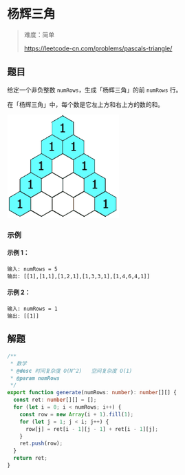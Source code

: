# 杨辉三角

> 难度：简单
>
> https://leetcode-cn.com/problems/pascals-triangle/

## 题目

给定一个非负整数 `numRows`，生成「杨辉三角」的前 `numRows` 行。

在「杨辉三角」中，每个数是它左上方和右上方的数的和。

![pascals-triangle.gif](../../assets/images/problemset/pascals-triangle.gif)

### 示例

#### 示例 1：

```
输入: numRows = 5
输出: [[1],[1,1],[1,2,1],[1,3,3,1],[1,4,6,4,1]]
```

#### 示例 2：

```
输入: numRows = 1
输出: [[1]]
```

## 解题

```typescript
/**
 * 数学
 * @desc 时间复杂度 O(N^2)   空间复杂度 O(1)
 * @param numRows
 */
export function generate(numRows: number): number[][] {
  const ret: number[][] = [];
  for (let i = 0; i < numRows; i++) {
    const row = new Array(i + 1).fill(1);
    for (let j = 1; j < i; j++) {
      row[j] = ret[i - 1][j - 1] + ret[i - 1][j];
    }
    ret.push(row);
  }
  return ret;
}
```